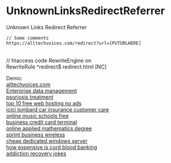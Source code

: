 # UnknownLinksRedirectReferrer
 Unknown Links Redirect Referrer<br>

    // Some comments
    https://alltechvoices.com/redirect?url=[PUTURLHERE]
<br>
    // htaccess code
RewriteEngine on<br>
RewriteRule ^redirect$ redirect.html [NC]<br>

Demo:<br>
<a href="https://alltechvoices.com/" title="alltechvoices.com">alltechvoices.com</a><br />
<a href="https://alltechvoices.com/web?q=enterprise+data+management+solutions" title="Enterprise data management">Enterprise data management</a><br />
		<a target='_blank' title='psoriosis treatment' href='https://alltechvoices.com/web?q=psoriosis+treatment'>psoriosis treatment</a>
<br />		<a target='_blank' title='top 10 free web hosting no ads' href='https://alltechvoices.com/web?q=top+10+free+web+hosting+no+ads'>top 10 free web hosting no ads</a>
<br />		<a target='_blank' title='icici lombard car insurance customer care' href='https://alltechvoices.com/web?q=icici+lombard+car+insurance+customer+care'>icici lombard car insurance customer care</a>
<br />		<a target='_blank' title='online music schools free' href='https://alltechvoices.com/web?q=online+music+schools+free'>online music schools free</a>
<br />		<a target='_blank' title='business credit card terminal' href='https://alltechvoices.com/web?q=business+credit+card+terminal'>business credit card terminal</a>
<br />		<a target='_blank' title='online applied mathematics degree' href='https://alltechvoices.com/web?q=online+applied+mathematics+degree'>online applied mathematics degree</a>
<br />		<a target='_blank' title='sprint business wireless' href='https://alltechvoices.com/web?q=sprint+business+wireless'>sprint business wireless</a>
<br />		<a target='_blank' title='cheap dedicated windows server' href='https://alltechvoices.com/web?q=cheap+dedicated+windows+server'>cheap dedicated windows server</a>
<br />		<a target='_blank' title='how expensive is cord blood banking' href='https://alltechvoices.com/web?q=how+expensive+is+cord+blood+banking'>how expensive is cord blood banking</a>
<br />		<a target='_blank' title='addiction recovery jokes' href='https://alltechvoices.com/web?q=addiction+recovery+jokes'>addiction recovery jokes</a>
